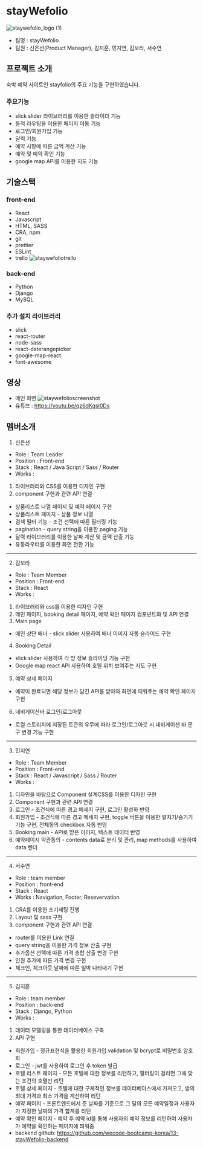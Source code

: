 # stayWefolio
![staywefolio_logo (1)](https://user-images.githubusercontent.com/66218824/97653516-4fc1ed00-1aa4-11eb-9566-2defcbfa8405.png)
- 팀명 : stayWefolio
- 팀원 : 신은선(Product Manager), 김지훈, 민지연, 김보라, 서수연

## 프로젝트 소개
 숙박 예약 사이트인 stayfolio의 주요 기능을 구현하였습니다. 
 
### 주요기능 
- slick slider 라이브러리를 이용한 슬라이더 기능
- 동적 라우팅을 이용한 페이지 이동 기능
- 로그인/회원가입 기능
- 달력 기능 
- 예약 사항에 따른 금액 계산 기능
- 예약 및 예약 확인 기능
- google map API를 이용한 지도 기능

## 기술스택
### front-end
- React
- Javascript
- HTML, SASS
- CRA, npm
- git
- prettier
- ESLint
- trello
![staywefoliotrello](https://user-images.githubusercontent.com/66218824/97659837-56a42c00-1ab3-11eb-9580-b9c7a41123ca.png)

### back-end
- Python
- Django
- MySQL

### 추가 설치 라이브러리
- slick
- react-router
- node-sass
- react-daterangepicker
- google-map-react
- font-awesome

## 영상
- 메인 화면
![staywefolioscreenshot](https://user-images.githubusercontent.com/66218824/97659783-34121300-1ab3-11eb-9c92-80319daab3cf.png)
- 유튜브
 : https://youtu.be/qz6dKgsI0Ds

## 멤버소개

1. 신은선
- Role : Team Leader
- Position : Front-end
- Stack : React / Java Script / Sass / Router 
- Works : 
 1) 라이브러리와 CSS를 이용한 디자인 구현
 2) component 구현과 관련 AP! 연결
 - 상품리스트 나열 페이지 및 예약 페이지 구현
 - 상품리스트 페이지 - 상품 정보 나열
 - 검색 필터 기능 - 조건 선택에 따른 필터링 기능
 - pagination - query string을 이용한 paging 기능
 - 달력 라이브러리를 이용한 날짜 계산 및 금액 산출 기능
 - 유동라우터를 이용한 화면 전환 기능
 ---
2. 김보라
- Role : Team Member
- Position : Front-end
- Stack : React
- Works :
1) 라이브러리와 css를 이용한 디자인 구현
2) 메인 페이지, booking detail 페이지, 예약 확인 페이지 컴포넌트화 및 API 연결
3) Main page
 -  메인 상단 배너 - slick slider 사용하여 배너 이미지 자동 슬라이드 구현
4) Booking Detail
 - slick slider 사용하여 각 방 정보 슬라이딩 기능 구현
 - Google map react API 사용하여 호텔 위치 보여주는 지도 구현
5) 예약 상세 페이지
 - 예약이 완료되면 해당 정보가 담긴 API를 받아와 화면에 띄워주는 예약 확인 페이지 구현
6) 네비게이션바 로그인/로그아웃
 - 로컬 스토리지에 저장된 토큰의 유무에 따라 로그인/로그아웃 시 네비게이션 바 문구 변경 기능 구현
 ---
3. 민지연
- Role : Team Member
- Position : Front-end
- Stack : React / Javascript / Sass / Router
- Works : 
1) 디자인을 바탕으로 Component 설계CSS를 이용한 디자인 구현
2) Component 구현과 관련 API 연결
3) 로그인 - 조건식에 따른 경고 메세지 구현, 로그인 활성화 반영
4) 회원가입 - 조건식에 따른 경고 메세지 구현, toggle 버튼을 이용한 펼치기/숨기기 기능 구현, 전체동의 checkbox 자동 반영
5) Booking main - API로 받은 이미지, 텍스트 데이터 반영
6) 예약페이지 약관동의 - contents data로 분리 및 관리, map methods를 사용하여 data 렌더
---
4. 서수연
 - Role : team member
 - Position : front-end
 - Stack : React
 - Works : Navigation, Footer, Resevervation
1) CRA를 이용한 초기세팅 진행
2) Layout 및 sass 구현
3) component 구현과 관련 API 연결
 - router를 이용한 Link 연결
 - query string을 이용한 가격 정보 산출 구현
 - 추가옵션 선택에 따른 가격 총합 산출 변경 구현
 - 인원 추가에 따른 가격 변경 구현
 - 체크인, 체크아웃 날짜에 따른 일박 나타내기 구현
---
5. 김지훈
- Role : team member
- Position : back-end
- Stack : Django, Python
- Works : 
1) 데이터 모델링을 통한 데이터베이스 구축
2) API 구현
- 회원가입 - 정규표현식을 활용한 회원가입 validation 및 bcrypt로 비밀번호 암호화
- 로그인 - jwt를 사용하여 로그인 후 token 발급
- 호텔 리스트 페이지 - 모든 호텔에 대한 정보를 리턴하고, 필터링이 걸리면 그에 맞는 조건의 호텔만 리턴
- 호텔 상세 페이지 - 호텔에 대한 구체적인 정보를 데이터베이스에서 가져오고, 방의 최대 가격과 최소 가격을 계산하여 리턴
- 예약 페이지 - 프론트엔드에서 준 날짜를 기준으로 그 달의 모든 예약일정과 사용자가 지정한 날짜의 가격 합계를 리턴
- 예약 확인 페이지 - 예약 후 예약 id를 통해 사용자의 예약 정보를 리턴하여 사용자가 예약을 확인하는 페이지에 띄워줌
- backend github: https://github.com/wecode-bootcamp-korea/13-stayWefolio-backend

